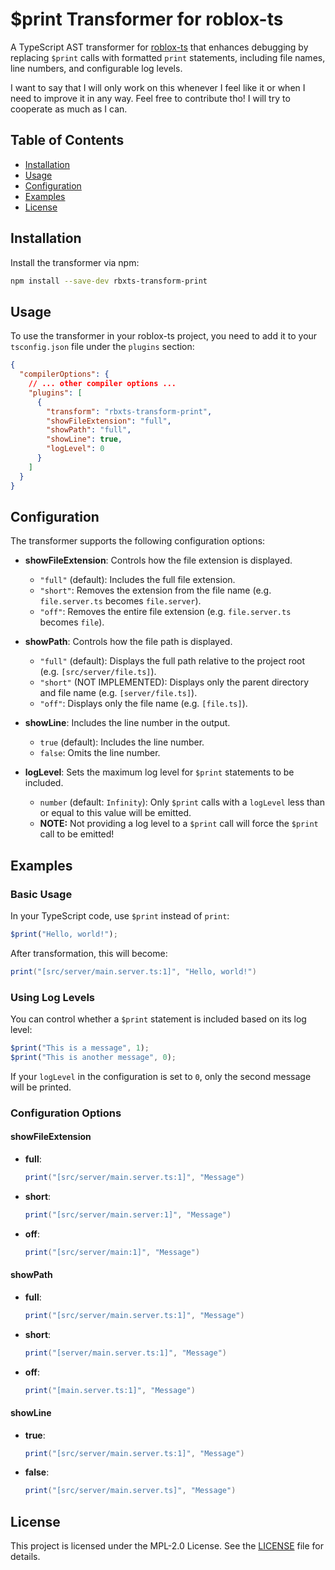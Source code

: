 # $print Transformer for roblox-ts

A TypeScript AST transformer for [roblox-ts](https://roblox-ts.com/) that enhances debugging by replacing `$print` calls with formatted `print` statements, including file names, line numbers, and configurable log levels.

I want to say that I will only work on this whenever I feel like it or when I need to improve it in any way. Feel free to contribute tho! I will try to cooperate as much as I can.

## Table of Contents

- [Installation](#installation)
- [Usage](#usage)
- [Configuration](#configuration)
- [Examples](#examples)
- [License](#license)

## Installation

Install the transformer via npm:

```bash
npm install --save-dev rbxts-transform-print
```

## Usage

To use the transformer in your roblox-ts project, you need to add it to your `tsconfig.json` file under the `plugins` section:

```json
{
  "compilerOptions": {
    // ... other compiler options ...
    "plugins": [
      {
        "transform": "rbxts-transform-print",
        "showFileExtension": "full",
        "showPath": "full",
        "showLine": true,
        "logLevel": 0
      }
    ]
  }
}
```

## Configuration

The transformer supports the following configuration options:

- **showFileExtension**: Controls how the file extension is displayed.
  - `"full"` (default): Includes the full file extension.
  - `"short"`: Removes the extension from the file name (e.g. `file.server.ts` becomes `file.server`).
  - `"off"`: Removes the entire file extension (e.g. `file.server.ts` becomes `file`).

- **showPath**: Controls how the file path is displayed.
  - `"full"` (default): Displays the full path relative to the project root (e.g. `[src/server/file.ts]`).
  - `"short"` (NOT IMPLEMENTED): Displays only the parent directory and file name (e.g. `[server/file.ts]`).
  - `"off"`: Displays only the file name (e.g. `[file.ts]`).

- **showLine**: Includes the line number in the output.
  - `true` (default): Includes the line number.
  - `false`: Omits the line number.

- **logLevel**: Sets the maximum log level for `$print` statements to be included.
  - `number` (default: `Infinity`): Only `$print` calls with a `logLevel` less than or equal to this value will be emitted.
  - **NOTE:** Not providing a log level to a `$print` call will force the `$print` call to be emitted!

## Examples

### Basic Usage

In your TypeScript code, use `$print` instead of `print`:

```typescript
$print("Hello, world!");
```

After transformation, this will become:

```lua
print("[src/server/main.server.ts:1]", "Hello, world!")
```

### Using Log Levels

You can control whether a `$print` statement is included based on its log level:

```typescript
$print("This is a message", 1);
$print("This is another message", 0);
```

If your `logLevel` in the configuration is set to `0`, only the second message will be printed.

### Configuration Options

#### showFileExtension

- **full**:

  ```lua
  print("[src/server/main.server.ts:1]", "Message")
  ```

- **short**:

  ```lua
  print("[src/server/main.server:1]", "Message")
  ```

- **off**:

  ```lua
  print("[src/server/main:1]", "Message")
  ```

#### showPath

- **full**:

  ```lua
  print("[src/server/main.server.ts:1]", "Message")
  ```

- **short**:

  ```lua
  print("[server/main.server.ts:1]", "Message")
  ```

- **off**:

  ```lua
  print("[main.server.ts:1]", "Message")
  ```

#### showLine

- **true**:

  ```lua
  print("[src/server/main.server.ts:1]", "Message")
  ```

- **false**:

  ```lua
  print("[src/server/main.server.ts]", "Message")
  ```

## License

This project is licensed under the MPL-2.0 License. See the [LICENSE](https://github.com/abidbmt/rbxts-transform-print/blob/main/LICENSE) file for details.
